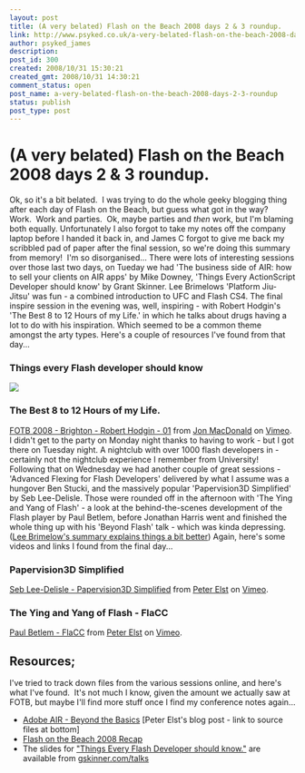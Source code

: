 ```yaml
---
layout: post
title: (A very belated) Flash on the Beach 2008 days 2 & 3 roundup.
link: http://www.psyked.co.uk/a-very-belated-flash-on-the-beach-2008-days-2-3-roundup/
author: psyked_james
description: 
post_id: 300
created: 2008/10/31 15:30:21
created_gmt: 2008/10/31 14:30:21
comment_status: open
post_name: a-very-belated-flash-on-the-beach-2008-days-2-3-roundup
status: publish
post_type: post
---
```


# (A very belated) Flash on the Beach 2008 days 2 & 3 roundup.

Ok, so it's a bit belated.  I was trying to do the whole geeky blogging thing after each day of Flash on the Beach, but guess what got in the way?  Work.  Work and parties.  Ok, maybe parties and _then_ work, but I'm blaming both equally. Unfortunately I also forgot to take my notes off the company laptop before I handed it back in, and James C forgot to give me back my scribbled pad of paper after the final session, so we're doing this summary from memory!  I'm so disorganised... There were lots of interesting sessions over those last two days, on Tueday we had 'The business side of AIR: how to sell your clients on AIR apps' by Mike Downey, 'Things Every ActionScript Developer should know' by Grant Skinner. Lee Brimelows 'Platform Jiu-Jitsu' was fun - a combined introduction to UFC and Flash CS4. The final inspire session in the evening was, well, inspiring - with Robert Hodgin's 'The Best 8 to 12 Hours of my Life.' in which he talks about drugs having a lot to do with his inspiration. Which seemed to be a common theme amongst the arty types. Here's a couple of resources I've found from that day... 

### Things every Flash developer should know

![](http://uploads.psyked.co.uk/2008/10/gskinner.gif)

### The Best 8 to 12 Hours of my Life.

[FOTB 2008 - Brighton - Robert Hodgin - 01](http://vimeo.com/1882582?pg=embed&sec=1882582) from [Jon MacDonald](http://vimeo.com/jonmacdonald?pg=embed&sec=1882582) on [Vimeo](http://vimeo.com?pg=embed&sec=1882582). I didn't get to the party on Monday night thanks to having to work - but I got there on Tuesday night. A nightclub with over 1000 flash developers in - certainly not the nightclub experience I remember from University! Following that on Wednesday we had another couple of great sessions - 'Advanced Flexing for Flash Developers' delivered by what I assume was a hungover Ben Stucki, and the massively popular 'Papervision3D Simplified' by Seb Lee-Delisle. Those were rounded off in the afternoon with 'The Ying and Yang of Flash' - a look at the behind-the-scenes development of the Flash player by Paul Betlem, before Jonathan Harris went and finished the whole thing up with his 'Beyond Flash' talk - which was kinda depressing. ([Lee Brimelow's summary explains things a bit better](http://theflashblog.com/?p=447)) Again, here's some videos and links I found from the final day... 

### **Papervision3D Simplified**

[Seb Lee-Delisle - Papervision3D Simplified](http://vimeo.com/1872932?pg=embed&sec=1872932) from [Peter Elst](http://vimeo.com/user433078?pg=embed&sec=1872932) on [Vimeo](http://vimeo.com?pg=embed&sec=1872932). 

### **The Ying and Yang of Flash - FlaCC**

[Paul Betlem - FlaCC](http://vimeo.com/1878579?pg=embed&sec=1878579) from [Peter Elst](http://vimeo.com/user433078?pg=embed&sec=1878579) on [Vimeo](http://vimeo.com?pg=embed&sec=1878579). 

## Resources;

I've tried to track down files from the various sessions online, and here's what I've found.  It's not much I know, given the amount we actually saw at FOTB, but maybe I'll find more stuff once I find my conference notes again... 

  * [Adobe AIR - Beyond the Basics](http://www.peterelst.com/blog/2008/10/03/air-beyond-the-basics/) [Peter Elst's blog post - link to source files at bottom]
  * [Flash on the Beach 2008 Recap](http://theflashblog.com/?p=447)
  * The slides for ["Things Every Flash Developer should know."](http://gskinner.com/talks/thingseveryflash/) are available from [gskinner.com/talks](http://gskinner.com/talks)